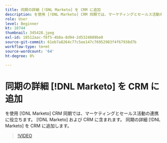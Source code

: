 ```yaml
---
title: 同期の詳細 [!DNL Marketo] を CRM に追加
description: を使用 [!DNL Marketo] CRM 同期では、マーケティングとセールス活動の連携に役立ちます。 [!DNL Marketo] および CRM に含まれます。 同期の詳細 [!DNL Marketo] を CRM に追加します。
role: User
level: Beginner
kt: 10744
thumbnail: 345428.jpeg
exl-id: 18512aac-f8f5-4b8a-8d94-2d5324089be0
source-git-commit: 61eb7a8264c77c5ee147c76952983f4f67938d7b
workflow-type: tm+mt
source-wordcount: '64'
ht-degree: 0%

---
```


# 同期の詳細 [!DNL Marketo] を CRM に追加

を使用 [!DNL Marketo] CRM 同期では、マーケティングとセールス活動の連携に役立ちます。 [!DNL Marketo] および CRM に含まれます。 同期の詳細 [!DNL Marketo] を CRM に追加します。

>[!VIDEO](https://video.tv.adobe.com/v/345428/?quality=12&learn=on)
